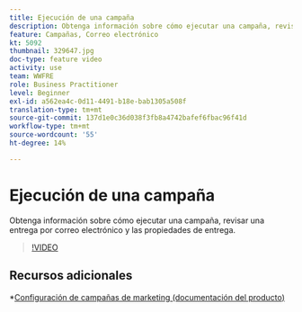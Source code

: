 ```yaml
---
title: Ejecución de una campaña
description: Obtenga información sobre cómo ejecutar una campaña, revisar una entrega por correo electrónico y las propiedades de entrega.
feature: Campañas, Correo electrónico
kt: 5092
thumbnail: 329647.jpg
doc-type: feature video
activity: use
team: WWFRE
role: Business Practitioner
level: Beginner
exl-id: a562ea4c-0d11-4491-b18e-bab1305a508f
translation-type: tm+mt
source-git-commit: 137d1e0c36d038f3fb8a4742bafef6fbac96f41d
workflow-type: tm+mt
source-wordcount: '55'
ht-degree: 14%

---
```


# Ejecución de una campaña

Obtenga información sobre cómo ejecutar una campaña, revisar una entrega por correo electrónico y las propiedades de entrega.

>[!VIDEO](https://video.tv.adobe.com/v/329647?quality=12)

## Recursos adicionales

*[Configuración de campañas de marketing (documentación del producto)](https://experienceleague.adobe.com/docs/campaign-classic/using/orchestrating-campaigns/orchestrate-campaigns/setting-up-marketing-campaigns.html?lang=en#orchestrating-campaigns)
